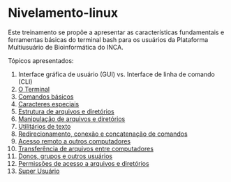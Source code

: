 # Nivelamento-linux

Este treinamento se propõe a apresentar as características fundamentais e ferramentas básicas do terminal bash para os usuários da Plataforma Multiusuário de Bioinformática do INCA.

Tópicos apresentados:
1. Interface gráfica de usuário (GUI) vs. Interface de linha de comando (CLI)
2. [O Terminal](Terminal.md)
3. [Comandos básicos](CLI-basics.md)
4. [Caracteres especiais](CaracteresEspeciais.md)
5. [Estrutura de arquivos e diretórios](DirsFiles.md)
6. [Manipulação de arquivos e diretórios](UseFilesDirs.md)
7. [Utilitários de texto](TextUtils.md)
8. [Redirecionamento, conexão e concatenação de comandos](Redirect.md)
9. [Acesso remoto a outros computadores](RemoteAcess.md)
10. [Transferência de arquivos entre computadores](FileTransfer.md)
11. [Donos, grupos e outros usuários](Ownership.md)
12. [Permissões de acesso a arquivos e diretórios](Permissoes.md)
13. [Super Usuário](SuperUser.md)

